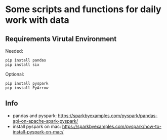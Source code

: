 # Some scripts and functions for daily work with data

## Requirements Virutal Environment

Needed:
```
pip install pandas
pip install six
```
Optional:
```
pip install pyspark
pip install PyArrow
```


## Info
- pandas and pyspark: https://sparkbyexamples.com/pyspark/pandas-api-on-apache-spark-pyspark/
- install pyspark on mac: https://sparkbyexamples.com/pyspark/how-to-install-pyspark-on-mac/
